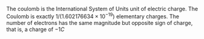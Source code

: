 The coulomb is the International System of Units unit of electric charge. The Coulomb is exactly $1/(1.602176634\times 10^{-19})$ elementary charges. The number of electrons has the same magnitude but opposite sign of charge, that is, a charge of $-1 C$